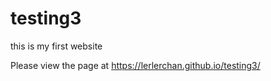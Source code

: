 # testing3

this is my first website


Please view the page at https://lerlerchan.github.io/testing3/
